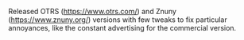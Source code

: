 Released OTRS (https://www.otrs.com/) and Znuny (https://www.znuny.org/)  versions with few tweaks to fix particular annoyances, like the constant advertising for the commercial version.
